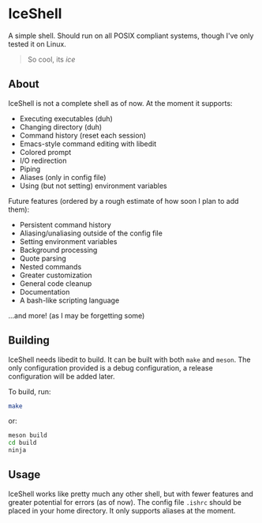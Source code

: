 # IceShell
A simple shell. Should run on all POSIX compliant systems, though I've only tested it on Linux.
> So cool, its *ice*

## About
IceShell is not a complete shell as of now. At the moment it supports:

* Executing executables (duh)
* Changing directory (duh)
* Command history (reset each session)
* Emacs-style command editing with libedit
* Colored prompt
* I/O redirection
* Piping
* Aliases (only in config file)
* Using (but not setting) environment variables

Future features (ordered by a rough estimate of how soon I plan to add them):

* Persistent command history
* Aliasing/unaliasing outside of the config file
* Setting environment variables
* Background processing
* Quote parsing
* Nested commands
* Greater customization
* General code cleanup
* Documentation
* A bash-like scripting language

...and more! (as I may be forgetting some)

## Building
IceShell needs libedit to build. It can be built with both `make` and `meson`. The only configuration provided is a debug configuration, a release configuration will be added later.

To build, run:
```sh
make
```
or:
```sh
meson build
cd build
ninja
```

## Usage
IceShell works like pretty much any other shell, but with fewer features and greater potential for errors (as of now). 
The config file `.ishrc` should be placed in your home directory. It only supports aliases at the moment.
